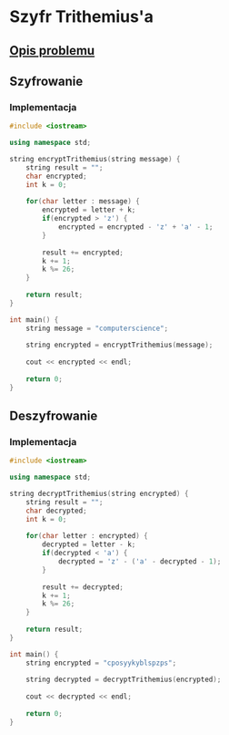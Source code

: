 # Szyfr Trithemius'a

## [Opis problemu](../../../../algorithms/cryptography/symmetric/trithemius.md)


## Szyfrowanie

### Implementacja

```cpp linenums="1"
#include <iostream>

using namespace std;

string encryptTrithemius(string message) {
    string result = "";
    char encrypted;
    int k = 0;
    
    for(char letter : message) {
        encrypted = letter + k;
        if(encrypted > 'z') {
            encrypted = encrypted - 'z' + 'a' - 1;
        }
        
        result += encrypted;
        k += 1;
        k %= 26;
    }
    
    return result;
}

int main() {
    string message = "computerscience";
    
    string encrypted = encryptTrithemius(message);
    
    cout << encrypted << endl;
    
    return 0;
}
```


## Deszyfrowanie

### Implementacja

```cpp linenums="1"
#include <iostream>

using namespace std;

string decryptTrithemius(string encrypted) {
    string result = "";
    char decrypted;
    int k = 0;
    
    for(char letter : encrypted) {
        decrypted = letter - k;
        if(decrypted < 'a') {
            decrypted = 'z' - ('a' - decrypted - 1);
        }
        
        result += decrypted;
        k += 1;
        k %= 26;
    }
    
    return result;
}

int main() {
    string encrypted = "cposyykyblspzps";
    
    string decrypted = decryptTrithemius(encrypted);
    
    cout << decrypted << endl;
    
    return 0;
}
```

